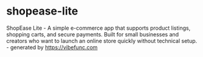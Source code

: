 # shopease-lite
ShopEase Lite - A simple e-commerce app that supports product listings, shopping carts, and secure payments. Built for small businesses and creators who want to launch an online store quickly without technical setup. - generated by https://vibefunc.com
